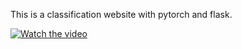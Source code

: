This is a classification website with pytorch and flask.

[![Watch the video](http://www.nitutu.com/uploads/allimg/150816/0UKV612-0.jpg)](https://github.com/SongKaixiang/image-classification-website-with-flask/blob/master/static/demo.wmv)
